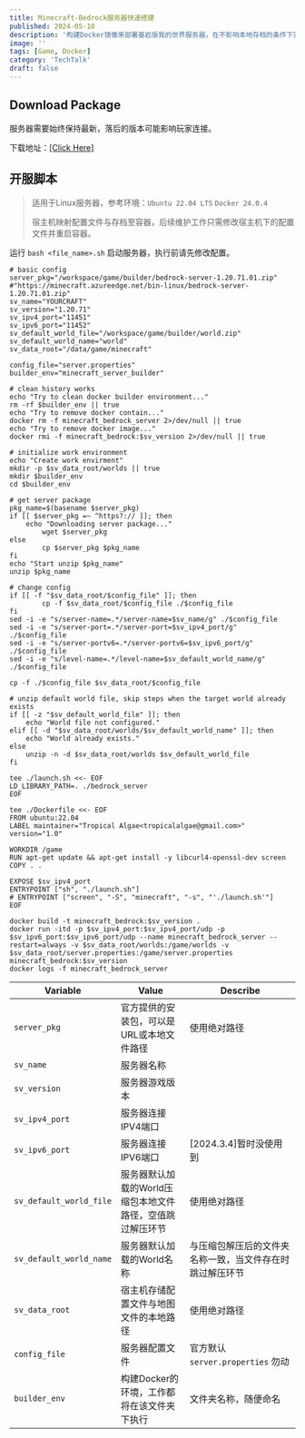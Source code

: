 ```yaml
---
title: Minecraft-Bedrock服务器快速搭建
published: 2024-05-10
description: '构建Docker镜像来部署基岩版我的世界服务器，在不影响本地存档的条件下实现版本迭代。'
image: ''
tags: [Game, Docker]
category: 'TechTalk'
draft: false 
---
```




## Download Package ##

服务器需要始终保持最新，落后的版本可能影响玩家连接。

下载地址：[[Click Here]](https://www.minecraft.net/zh-hans/download/server/bedrock)



## 开服脚本 ##

> 适用于Linux服务器，参考环境：`Ubuntu 22.04 LTS` `Docker 24.0.4`
>
> 宿主机映射配置文件与存档至容器，后续维护工作只需修改宿主机下的配置文件并重启容器。

运行 `bash <file_name>.sh` 启动服务器，执行前请先修改配置。

```shell
# basic config
server_pkg="/workspace/game/builder/bedrock-server-1.20.71.01.zip" #"https://minecraft.azureedge.net/bin-linux/bedrock-server-1.20.71.01.zip"
sv_name="YOURCRAFT"
sv_version="1.20.71"
sv_ipv4_port="11451"
sv_ipv6_port="11452"
sv_default_world_file="/workspace/game/builder/world.zip"
sv_default_world_name="world"
sv_data_root="/data/game/minecraft"

config_file="server.properties"
builder_env="minecraft_server_builder"

# clean history works
echo "Try to clean docker builder environment..."
rm -rf $builder_env || true
echo "Try to remove docker contain..."
docker rm -f minecraft_bedrock_server 2>/dev/null || true
echo "Try to remove docker image..."
docker rmi -f minecraft_bedrock:$sv_version 2>/dev/null || true

# initialize work environment
echo "Create work envirment"
mkdir -p $sv_data_root/worlds || true
mkdir $builder_env
cd $builder_env

# get server package
pkg_name=$(basename $server_pkg)
if [[ $server_pkg =~ ^https?:// ]]; then
    echo "Downloading server package..."
        wget $server_pkg
else
        cp $server_pkg $pkg_name
fi
echo "Start unzip $pkg_name"
unzip $pkg_name

# change config
if [[ -f "$sv_data_root/$config_file" ]]; then
		cp -f $sv_data_root/$config_file ./$config_file
fi
sed -i -e "s/server-name=.*/server-name=$sv_name/g" ./$config_file
sed -i -e "s/server-port=.*/server-port=$sv_ipv4_port/g" ./$config_file
sed -i -e "s/server-portv6=.*/server-portv6=$sv_ipv6_port/g" ./$config_file
sed -i -e "s/level-name=.*/level-name=$sv_default_world_name/g" ./$config_file

cp -f ./$config_file $sv_data_root/$config_file

# unzip default world file, skip steps when the target world already exists
if [[ -z "$sv_default_world_file" ]]; then
    echo "World file not configured."
elif [[ -d "$sv_data_root/worlds/$sv_default_world_name" ]]; then
    echo "World already exists."
else
    unzip -n -d $sv_data_root/worlds $sv_default_world_file
fi

tee ./launch.sh <<- EOF
LD_LIBRARY_PATH=. ./bedrock_server
EOF

tee ./Dockerfile <<- EOF
FROM ubuntu:22.04
LABEL maintainer="Tropical Algae<tropicalalgae@gmail.com>" version="1.0"

WORKDIR /game
RUN apt-get update && apt-get install -y libcurl4-openssl-dev screen
COPY . .

EXPOSE $sv_ipv4_port
ENTRYPOINT ["sh", "./launch.sh"]
# ENTRYPOINT ["screen", "-S", "minecraft", "-s", "'./launch.sh'"]
EOF

docker build -t minecraft_bedrock:$sv_version .
docker run -itd -p $sv_ipv4_port:$sv_ipv4_port/udp -p $sv_ipv6_port:$sv_ipv6_port/udp --name minecraft_bedrock_server --restart=always -v $sv_data_root/worlds:/game/worlds -v $sv_data_root/server.properties:/game/server.properties minecraft_bedrock:$sv_version
docker logs -f minecraft_bedrock_server
```

| Variable                | Value                                                     | Describe                                                 |
| ----------------------- | --------------------------------------------------------- | -------------------------------------------------------- |
| `server_pkg`            | 官方提供的安装包，可以是URL或本地文件路径                 | 使用绝对路径                                             |
| `sv_name`               | 服务器名称                                                |                                                          |
| `sv_version`            | 服务器游戏版本                                            |                                                          |
| `sv_ipv4_port`          | 服务器连接IPV4端口                                        |                                                          |
| `sv_ipv6_port`          | 服务器连接IPV6端口                                        | [2024.3.4]暂时没使用到                                   |
| `sv_default_world_file` | 服务器默认加载的World压缩包本地文件路径，空值跳过解压环节 | 使用绝对路径                                             |
| `sv_default_world_name` | 服务器默认加载的World名称                                 | 与压缩包解压后的文件夹名称一致，当文件存在时跳过解压环节 |
| `sv_data_root`          | 宿主机存储配置文件与地图文件的本地路径                    | 使用绝对路径                                             |
| `config_file`           | 服务器配置文件                                            | 官方默认 `server.properties` 勿动                        |
| `builder_env`           | 构建Docker的环境，工作都将在该文件夹下执行                | 文件夹名称，随便命名                                     |

